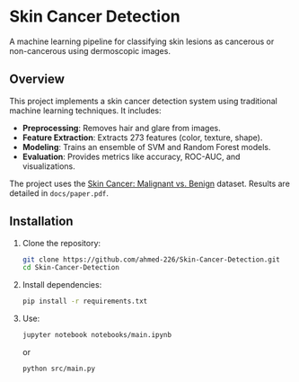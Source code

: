 # Skin Cancer Detection

A machine learning pipeline for classifying skin lesions as cancerous or non-cancerous using dermoscopic images.

## Overview
This project implements a skin cancer detection system using traditional machine learning techniques. It includes:
- **Preprocessing**: Removes hair and glare from images.
- **Feature Extraction**: Extracts 273 features (color, texture, shape).
- **Modeling**: Trains an ensemble of SVM and Random Forest models.
- **Evaluation**: Provides metrics like accuracy, ROC-AUC, and visualizations.

The project uses the [Skin Cancer: Malignant vs. Benign](https://www.kaggle.com/datasets/fanconic/skin-cancer-malignant-vs-benign) dataset. Results are detailed in `docs/paper.pdf`.



## Installation
1. Clone the repository:
   ```bash
   git clone https://github.com/ahmed-226/Skin-Cancer-Detection.git
   cd Skin-Cancer-Detection

2. Install dependencies:
    ```bash
   pip install -r requirements.txt

2. Use:
    ```bash
   jupyter notebook notebooks/main.ipynb
   ```
   or 
   ```bash
   python src/main.py
   ```